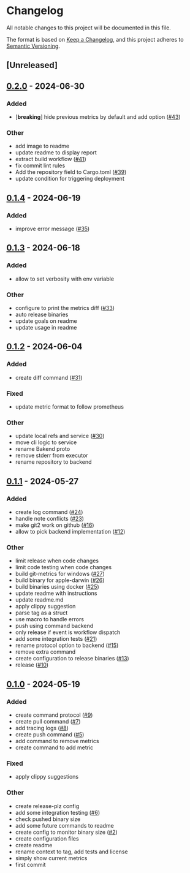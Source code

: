 # Changelog
All notable changes to this project will be documented in this file.

The format is based on [Keep a Changelog](https://keepachangelog.com/en/1.0.0/),
and this project adheres to [Semantic Versioning](https://semver.org/spec/v2.0.0.html).

## [Unreleased]

## [0.2.0](https://github.com/jdrouet/git-metrics/compare/v0.1.4...v0.2.0) - 2024-06-30

### Added
- [**breaking**] hide previous metrics by default and add option ([#43](https://github.com/jdrouet/git-metrics/pull/43))

### Other
- add image to readme
- update readme to display report
- extract build workflow ([#41](https://github.com/jdrouet/git-metrics/pull/41))
- fix commit lint rules
- Add the repository field to Cargo.toml ([#39](https://github.com/jdrouet/git-metrics/pull/39))
- update condition for triggering deployment

## [0.1.4](https://github.com/jdrouet/git-metrics/compare/v0.1.3...v0.1.4) - 2024-06-19

### Added
- improve error message ([#35](https://github.com/jdrouet/git-metrics/pull/35))

## [0.1.3](https://github.com/jdrouet/git-metrics/compare/v0.1.2...v0.1.3) - 2024-06-18

### Added
- allow to set verbosity with env variable

### Other
- configure to print the metrics diff ([#33](https://github.com/jdrouet/git-metrics/pull/33))
- auto release binaries
- update goals on readme
- update usage in readme

## [0.1.2](https://github.com/jdrouet/git-metrics/compare/v0.1.1...v0.1.2) - 2024-06-04

### Added
- create diff command ([#31](https://github.com/jdrouet/git-metrics/pull/31))

### Fixed
- update metric format to follow prometheus

### Other
- update local refs and service ([#30](https://github.com/jdrouet/git-metrics/pull/30))
- move cli logic to service
- rename Bakend proto
- remove stderr from executor
- rename repository to backend

## [0.1.1](https://github.com/jdrouet/git-metrics/compare/v0.1.0...v0.1.1) - 2024-05-27

### Added
- create log command ([#24](https://github.com/jdrouet/git-metrics/pull/24))
- handle note conflicts ([#23](https://github.com/jdrouet/git-metrics/pull/23))
- make git2 work on github ([#16](https://github.com/jdrouet/git-metrics/pull/16))
- allow to pick backend implementation ([#12](https://github.com/jdrouet/git-metrics/pull/12))

### Other
- limit release when code changes
- limit code testing when code changes
- build git-metrics for windows ([#27](https://github.com/jdrouet/git-metrics/pull/27))
- build binary for apple-darwin ([#26](https://github.com/jdrouet/git-metrics/pull/26))
- build binaries using docker ([#25](https://github.com/jdrouet/git-metrics/pull/25))
- update readme with instructions
- update readme.md
- apply clippy suggestion
- parse tag as a struct
- use macro to handle errors
- push using command backend
- only release if event is workflow dispatch
- add some integration tests ([#21](https://github.com/jdrouet/git-metrics/pull/21))
- rename protocol option to backend ([#15](https://github.com/jdrouet/git-metrics/pull/15))
- remove extra command
- create configuration to release binaries ([#13](https://github.com/jdrouet/git-metrics/pull/13))
- release ([#10](https://github.com/jdrouet/git-metrics/pull/10))

## [0.1.0](https://github.com/jdrouet/git-metrics/releases/tag/v0.1.0) - 2024-05-19

### Added
- create command protocol ([#9](https://github.com/jdrouet/git-metrics/pull/9))
- create pull command ([#7](https://github.com/jdrouet/git-metrics/pull/7))
- add tracing logs ([#8](https://github.com/jdrouet/git-metrics/pull/8))
- create push command ([#5](https://github.com/jdrouet/git-metrics/pull/5))
- add command to remove metrics
- create command to add metric

### Fixed
- apply clippy suggestions

### Other
- create release-plz config
- add some integration testing ([#6](https://github.com/jdrouet/git-metrics/pull/6))
- check pushed binary size
- add some future commands to readme
- create config to monitor binary size ([#2](https://github.com/jdrouet/git-metrics/pull/2))
- create configuration files
- create readme
- rename context to tag, add tests and license
- simply show current metrics
- first commit
